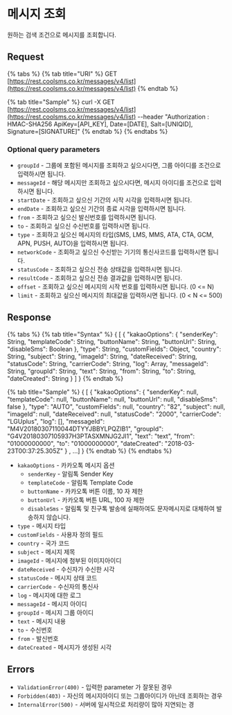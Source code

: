 # 메시지 조회

원하는 검색 조건으로 메시지를 조회합니다.

## Request

{% tabs %}
{% tab title="URI" %}
GET [https://rest.coolsms.co.kr/messages/v4/list](https://rest.coolsms.co.kr/messages/v4/list)
{% endtab %}

{% tab title="Sample" %}
curl -X GET [https://rest.coolsms.co.kr/messages/v4/list](https://rest.coolsms.co.kr/messages/v4/list)  --header "Authorization : HMAC-SHA256 ApiKey=\[API\_KEY\], Date=\[DATE\], Salt=\[UNIQID\], Signature=\[SIGNATURE\]"
{% endtab %}
{% endtabs %}

### Optional query parameters

* `groupId` - 그룹에 포함된 메시지를 조회하고 싶으시다면, 그룹 아이디를 조건으로 입력하시면 됩니다.
* `messageId` - 해당 메시지만 조회하고 싶으시다면, 메시지 아이디를 조건으로 입력하시면 됩니다.
* `startDate` - 조회하고 싶으신 기간의 시작 시각을 입력하시면 됩니다.
* `endDate` - 조회하고 싶으신 기간의 종료 시각을 입력하시면 됩니다.
* `from` - 조회하고 싶으신 발신번호를 입력하시면 됩니다.
* `to` - 조회하고 싶으신 수신번호를 입력하시면 됩니다.
* `type` - 조회하고 싶으신 메시지의 타입\(SMS, LMS, MMS, ATA, CTA, GCM, APN, PUSH, AUTO\)을 입력하시면 됩니다.
* `networkCode` - 조회하고 싶으신 수신받는 기기의 통신사코드를 입력하시면 됩니다.
* `statusCode` - 조회하고 싶으신 전송 상태값을 입력하시면 됩니다.
* `resultCode` - 조회하고 싶으신 전송 결과값을 입력하시면 됩니다.
* `offset` - 조회하고 싶으신 메시지의 시작 번호를 입력하시면 됩니다. \(0 &lt;= N\)
* `limit` - 조회하고 싶으신 메시지의 최대값을 입력하시면 됩니다. \(0 &lt; N &lt;= 500\)

## Response

{% tabs %}
{% tab title="Syntax" %}
{ \[ { "kakaoOptions": { "senderKey": String, "templateCode": String, "buttonName": String, "buttonUrl": String, "disableSms": Boolean }, "type": String, "customFields": Object, "country": String, "subject": String, "imageId": String, "dateReceived": String, "statusCode": String, "carrierCode": String, "log": Array, "messageId": String, "groupId": String, "text": String, "from": String, "to": String, "dateCreated": String } \] }
{% endtab %}

{% tab title="Sample" %}
{ \[ { "kakaoOptions": { "senderKey": null, "templateCode": null, "buttonName": null, "buttonUrl": null, "disableSms": false }, "type": "AUTO", "customFields": null, "country": "82", "subject": null, "imageId": null, "dateReceived": null, "statusCode": "2000", "carrierCode": "LGUplus", "log": \[\], "messageId": "M4V20180307110044DTYYJBBYLPQZIB1", "groupId": "G4V20180307105937H3PTASXMNJG2JI1", "text": "text", "from": "01000000000", "to": "01000000000", "dateCreated": "2018-03-23T00:37:25.305Z" } , ...\] }
{% endtab %}
{% endtabs %}

* `kakaoOptions` - 카카오톡 메시지 옵션
  * `senderKey` - 알림톡 Sender Key
  * `templateCode` - 알림톡 Template Code
  * `buttonName` - 카카오톡 버튼 이름, 10 자 제한
  * `buttonUrl` - 카카오톡 버튼 URL, 100 자 제한
  * `disableSms` - 알림톡 및 친구톡 발송에 실패하여도 문자메시지로 대체하여 발송하지 않습니다.
* `type` - 메시지 타입
* `customFields` - 사용자 정의 필드
* `country` - 국가 코드
* `subject` - 메시지 제목
* `imageId` - 메시지에 첨부된 이미지아이디
* `dateReceived` - 수신자가 수신한 시각
* `statusCode` - 메시지 상태 코드
* `carrierCode` - 수신자의 통신사
* `log` - 메시지에 대한 로그
* `messageId` - 메시지 아이디
* `groupId` - 메시지 그룹 아이디
* `text` - 메시지 내용
* `to` - 수신번호
* `from` - 발신번호
* `dateCreated` - 메시지가 생성된 시각

## Errors

* `ValidationError(400)` - 입력한 parameter 가 잘못된 경우
* `Forbidden(403)` - 자신의 메시지아이디 또는 그룹아이디가 아닌데 조회하는 경우
* `InternalError(500)` - 서버에 일시적으로 처리량이 많아 지연되는 경

